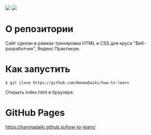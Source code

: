 <p>
  <img src="https://img.shields.io/badge/html5-%23E34F26.svg?style=for-the-badge&logo=html5&logoColor=white"/>
  <img src="https://img.shields.io/badge/css3-%231572B6.svg?style=for-the-badge&logo=css3&logoColor=white"/>
</p>

# О репозитории

Сайт сделан в рамках тренировки HTML и CSS для круса "Веб-разработчик", Яндекс Практикум.

# Как запустить

```
$ git clone https://github.com/HanmaDaiki/how-to-learn
```

Открыть index.html в браузере. 

# GitHub Pages

https://hanmadaiki.github.io/how-to-learn/
